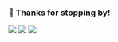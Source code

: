 ### 👋 Thanks for stopping by!

<!--
**siuyutpang/siuyutpang** is a ✨ _special_ ✨ repository because its `README.md` (this file) appears on your GitHub profile.

Here are some ideas to get you started:

- 🔭 I’m currently working on ...
- 🌱 I’m currently learning ...
- 👯 I’m looking to collaborate on ...
- 🤔 I’m looking for help with ...
- 💬 Ask me about ...
- 📫 How to reach me: ...
- 😄 Pronouns: ...
- ⚡ Fun fact: ...
-->
<!-- [![Top Langs](https://github-readme-stats.vercel.app/api/top-langs/?username=siuyutpang&layout=compact&theme=onedark)](https://github.com/anuraghazra/github-readme-stats)   -->
<!-- ![SiuYut's GitHub stats](https://github-readme-stats.vercel.app/api?username=siuyutpang&show_icons=true&theme=onedark) -->

<a aligh="left">
    <img src="https://github-readme-stats.vercel.app/api?username=siuyutpang&show_icons=true&theme=onedark">
</a>
<a align="right">
    <img  src="https://github-readme-stats.vercel.app/api/top-langs/?username=siuyutpang&layout=compact&theme=onedark" />
</a> 
<a align="center">
    <img  src="https://activity-graph.herokuapp.com/graph?username=siuyutpang&theme=dracula" />
</a> 
<!-- ![SiuYut Pang's github activity graph](https://activity-graph.herokuapp.com/graph?username=siuyutpang&theme=dracula) -->
